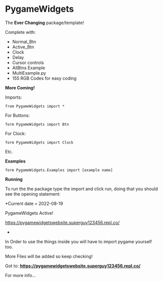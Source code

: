 # PygameWidgets


The **Ever Changing** package/template!

Complete with:

* Normal_Btn
* Active_Btn
* Clock
* Delay
* Cursor controls
* AllBtns Example
* MultiExample.py
* 155 RGB Codes for easy coding

**More Coming!**

Imports:

```from PygameWidgets import *```

For Buttons:

```form PygameWidgets import Btn```

For Clock:

```form PygameWidgets import Clock```

Etc.

**Examples**

```form PygameWidgets.Examples import [example name]```

**Running**

To run the the package type the import and click run,
doing that you should see the opening statement:

*Current date = 2022-08-19 

PygameWidgets Active!

https://pygamewidgetswebsite.superguy123456.repl.co/

*

In Order to use the things inside you will have to import pygame yourself too.

More Files will be added so keep checking!

Got to: **https://pygamewidgetswebsite.superguy123456.repl.co/**

For more info...

